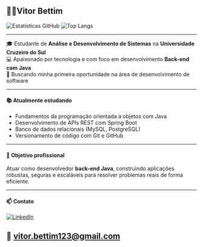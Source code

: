 👨‍💻Vitor Bettim 
---
![Estatísticas GitHub](https://github-readme-stats.vercel.app/api?username=bettimkkkj&show_icons=true&theme=radical) ![Top Langs](https://github-readme-stats.vercel.app/api/top-langs/?username=bettimkkkj&layout=compact&theme=radical)

---
🎓 Estudante de **Análise e Desenvolvimento de Sistemas** na **Universidade Cruzeiro do Sul**  
💻 Apaixonado por tecnologia e com foco em desenvolvimento **Back-end com Java**  
🚀 Buscando minha primeira oportunidade na área de desenvolvimento de software

---
#### 📚 Atualmente estudando
- Fundamentos da programação orientada a objetos com Java
- Desenvolvimento de APIs REST com Spring Boot
- Banco de dados relacionais (MySQL, PostgreSQL)
- Versionamento de código com Git e GitHub

---

#### 📌 Objetivo profissional
Atuar como desenvolvedor **back-end Java**, construindo aplicações robustas, seguras e escaláveis para resolver problemas reais de forma eficiente.

---

#### 📫 Contato
[![LinkedIn](https://img.shields.io/badge/-LinkedIn-0077B5?style=flat&logo=linkedin&logoColor=white)](https://www.linkedin.com/in/vitor-bettim-15350a348/)

📧 vitor.bettim123@gmail.com
---

